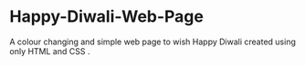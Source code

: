 # Happy-Diwali-Web-Page

A colour changing and simple web page to wish Happy Diwali created using only HTML and CSS .



